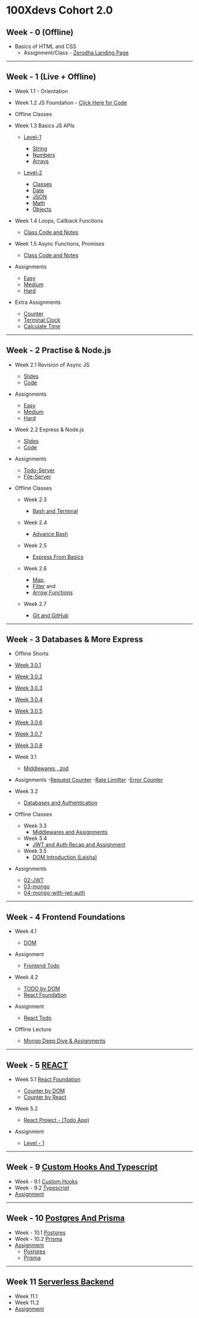 # 100Xdevs Cohort 2.0

## Week - 0 (Offline)
- Basics of HTML and CSS
  - Assignment/Class - [Zerodha Landing Page](https://github.com/dexter-ifti/100Xdevs/tree/main/Week-00/zerodha-app)

<hr></hr>

## Week - 1 (Live + Offline)
- Week 1.1 - Orientation
- Week 1.2 JS Foundation - [Click Here for Code](https://github.com/dexter-ifti/100Xdevs/blob/main/Week-01/main.js)
- Offline Classes
- Week 1.3 Basics JS APIs 

  - [Level-1](https://github.com/dexter-ifti/100Xdevs/tree/main/Week-01/offline-class/class-1/level-1)
    - [String](https://github.com/dexter-ifti/100Xdevs/blob/main/Week-01/offline-class/class-1/level-1/01-String.js)
    - [Numbers](https://github.com/dexter-ifti/100Xdevs/blob/main/Week-01/offline-class/class-1/level-1/02-Numbers.js)
    - [Arrays](https://github.com/dexter-ifti/100Xdevs/blob/main/Week-01/offline-class/class-1/level-1/03-Arrays.js)


  - [Level-2](https://github.com/dexter-ifti/100Xdevs/tree/main/Week-01/offline-class/class-1/level-2)
    - [Classes](https://github.com/dexter-ifti/100Xdevs/blob/main/Week-01/offline-class/class-1/level-2/01-Class.js)
    - [Date](https://github.com/dexter-ifti/100Xdevs/blob/main/Week-01/offline-class/class-1/level-2/02-Date.js)
    - [JSON](https://github.com/dexter-ifti/100Xdevs/blob/main/Week-01/offline-class/class-1/level-2/03-JSON.js)
    - [Math](https://github.com/dexter-ifti/100Xdevs/blob/main/Week-01/offline-class/class-1/level-2/04-Math.js)
    - [Objects](https://github.com/dexter-ifti/100Xdevs/blob/main/Week-01/offline-class/class-1/level-2/05-Objects.js)

- Week 1.4 Loops, Callback Functions  

  - [Class Code and Notes](https://github.com/dexter-ifti/100Xdevs/tree/main/Week-01/offline-class/class-2)
  
- Week 1.5 Async Functions, Promises

  - [Class Code and Notes](https://github.com/dexter-ifti/100Xdevs/tree/main/Week-01/offline-class/class-3)

- Assignments
  - [Easy](https://github.com/dexter-ifti/100Xdevs/tree/main/Week-01/assignments/01-js/easy)
  - [Medium](https://github.com/dexter-ifti/100Xdevs/tree/main/Week-01/assignments/01-js/medium)
  - [Hard](https://github.com/dexter-ifti/100Xdevs/tree/main/Week-01/assignments/01-js/hard)
- Extra Assignments
    - [Counter](https://github.com/dexter-ifti/100Xdevs/blob/main/Week-01/class-assignments/counter.js)
    - [Terminal Clock](https://github.com/dexter-ifti/100Xdevs/blob/main/Week-01/class-assignments/terminal-clock.js)
    - [Calculate Time](https://github.com/dexter-ifti/100Xdevs/blob/main/Week-01/class-assignments/time.js) 

<hr></hr>

## Week - 2 Practise & Node.js

- Week 2.1  Revision of Async JS 
  - [Slides](https://drive.google.com/drive/folders/1WkAG_5E5syDnwsRG137DCntoY-p_pc75)
  - [Code](https://github.com/dexter-ifti/100Xdevs/tree/main/Week-02/01-class-code) 
- Assignments

  - [Easy](https://github.com/dexter-ifti/100Xdevs/tree/main/Week-02/assignments/easy)
  - [Medium](https://github.com/dexter-ifti/100Xdevs/tree/main/Week-02/assignments/medium) 
  - [Hard](https://github.com/dexter-ifti/100Xdevs/tree/main/Week-02/assignments/hard) 

- Week 2.2 Express & Node.js
  - [Slides](https://drive.google.com/file/d/1JaNybPLZGsaCdKPoF9AHF0TW3hB1oPDt/view)
  - [Code](https://github.com/dexter-ifti/100Xdevs/tree/main/Week-02/02-http-server)

- Assignments
  - [Todo-Server](https://github.com/dexter-ifti/100Xdevs/blob/20c3aa0bf687da7f54967a03d4c612ff3d32770f/Week-02/assignments/02-node-js/todoServer.js)
  - [File-Server](https://github.com/dexter-ifti/100Xdevs/blob/main/Week-02/assignments/02-node-js/fileServer.js)
 
- Offline Classes

  - Week 2.3
    - [Bash and Terminal](https://github.com/dexter-ifti/100Xdevs/blob/main/Week-02/03-offline-class/01-bash-commands.md)

  - Week 2.4
    - [Advance Bash](https://github.com/dexter-ifti/100Xdevs/blob/main/Week-02/03-offline-class/01-bash-commands.md)

  - Week 2.5
    - [Express From Basics](https://github.com/dexter-ifti/100Xdevs/tree/main/Week-02/02-http-server)

  - Week 2.6
    - [Map](https://github.com/dexter-ifti/100Xdevs/blob/main/Week-02/02-http-server/05-map.js), 
    - [Filter](https://github.com/dexter-ifti/100Xdevs/blob/main/Week-02/02-http-server/06-filetr.js) and      
    - [Arrow Functions](https://github.com/dexter-ifti/100Xdevs/blob/main/Week-02/02-http-server/04-arrow-fxn.js)
  - Week 2.7
    - [Git and GitHub]()

<hr></hr>

## Week - 3 Databases & More Express

-  Offline Shorts
  - [Week 3.0.1]()
  - [Week 3.0.2]()
  - [Week 3.0.3]()
  - [Week 3.0.4]()
  - [Week 3.0.5]()
  - [Week 3.0.6]()
  - [Week 3.0.7]()
  - [Week 3.0.8]()
- Week 3.1
  - [Middlewares , zod](https://github.com/dexter-ifti/100Xdevs/tree/main/Week-03/01-middlwewares)
- Assignments
  -[Request Counter](https://github.com/dexter-ifti/100Xdevs/blob/main/Week-03/assignments/01-middlewares/01-requestcount.js)
  -[Rate Limitter](https://github.com/dexter-ifti/100Xdevs/blob/main/Week-03/assignments/01-middlewares/02-ratelimitter.js)
  -[Error Counter](https://github.com/dexter-ifti/100Xdevs/blob/main/Week-03/assignments/01-middlewares/03-errorcount.js)
- Week 3.2
  - [Databases and Authentication](https://github.com/dexter-ifti/100Xdevs/tree/main/Week-03/02-databases-authentication) 

- Offline Classes 
  - Week 3.3
    - [Middlewares and Assignments](https://github.com/dexter-ifti/100Xdevs/blob/main/Week-03/03-offline-classes/01-middleware.js)
  - Week 3.4
    - [JWT and Auth Recap and Assignment](https://github.com/dexter-ifti/100Xdevs/blob/main/Week-03/03-offline-classes/02-jwt-intro.js)
  - Week 3.5
    - [DOM Introduction (Laisha)]() 
- Assignments 
  - [02-JWT](https://github.com/dexter-ifti/100Xdevs/tree/main/Week-03/assignments/02-jwt)
  - [03-mongo](https://github.com/dexter-ifti/100Xdevs/tree/main/Week-03/assignments/03-mongo)
  - [04-mongo-with-jwt-auth](https://github.com/dexter-ifti/100Xdevs/tree/main/Week-03/assignments/04-mongo-with-jwt-auth)

<hr></hr>

## Week - 4 Frontend Foundations 

- Week 4.1

  - [DOM](https://github.com/dexter-ifti/100Xdevs/tree/main/Week-04/01-DOM)

- Assignment

  - [Frontend Todo](https://github.com/dexter-ifti/100Xdevs/blob/main/Week-04/assignments/index.html)
- Week 4.2
  - [TODO by DOM](https://github.com/dexter-ifti/100Xdevs/tree/main/Week-04/03-todo-app)
  - [React Foundation](https://github.com/dexter-ifti/100Xdevs/tree/main/Week-04/02-react/first)

- Assignment
  - [React Todo](https://github.com/dexter-ifti/100Xdevs/tree/main/Week-04/assignments/react-basics)

- Offline Lecture 
  - [Mongo Deep Dive & Assignments](https://github.com/dexter-ifti/100Xdevs/tree/main/Week-03/assignments/03-mongo)

<hr></hr>

## Week - 5 <u>REACT</u>

- Week 5.1 [React Foundation]()

  - [Counter by DOM](https://github.com/dexter-ifti/100Xdevs/tree/main/Week-05/01-React-foundation)
  - [Counter by React](https://github.com/dexter-ifti/100Xdevs/tree/main/Week-05/02-counter-app/counter-app)

- Week 5.2
  - [React Project - (Todo App)]()

- Assignment
  - [Level - 1]()


<hr></hr>


## Week - 9 <u>Custom Hooks And Typescript</u>
  - Week - 9.1 [Custom Hooks](https://github.com/dexter-ifti/100Xdevs/tree/main/Week-09/week-9.1)
  - Week - 9.2 [Typescript](https://github.com/dexter-ifti/100Xdevs/tree/main/Week-09/week-9.2)
  - [Assignment]()

<hr></hr>


## Week - 10 <u>Postgres And Prisma</u>
  - Week - 10.1 [Postgres](https://github.com/dexter-ifti/100Xdevs/tree/main/Week-10)
  - Week - 10.2 [Prisma](https://github.com/dexter-ifti/100Xdevs/tree/main/Week-10/week-10.2)
  - [Assignment](https://github.com/dexter-ifti/100Xdevs/tree/main/Week-10/Assignments)
    - [Postgres](https://github.com/dexter-ifti/100Xdevs/tree/main/Week-10/Assignments/1-postgres-simple)
    - [Prisma](https://github.com/dexter-ifti/100Xdevs/tree/main/Week-10/Assignments/2-prisma-simple)


<hr></hr>

## Week 11 <u>Serverless Backend</u>

  - Week 11.1
  - Week 11.2
  - [Assignment]()
  
